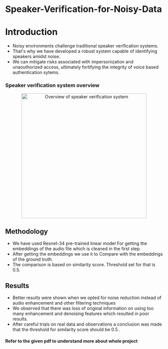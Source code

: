 # Speaker-Verification-for-Noisy-Data

# Introduction
<ul>
  <li>Noisy environments challenge traditional speaker verification systems.</li>
  <li>That's why we have developed a robust system capable of identifying speakers amidst noise.</li>
  <li>We can mitigate risks associated with impersonization and unaouthorized access, ultimately fortifying the integrity of voice based authentication sytems.</li>
</ul>

### Speaker verification system overview
<p align="center">
<img src="https://github.com/eshajain-25/Speaker-Verification-for-Noisy-Data/assets/114498949/3b3c1d7a-8629-4995-b54c-e26711855231" alt="Overview of speaker verification system" width="400" > 
</p>


## Methodology

<ul>
<li>We have used Resnet-34 pre-trained linear model For getting the embeddings of the audio file which is cleaned in the first step.</li>
  <li>After getting the embeddings we use it to Compare with the embeddings of the ground truth.</li>
  <li>The comparison is based on similarity score. Threshold set for that is 0.5.</li>
</ul>

## Results
<ul>
  <li>Better results were shown when we opted for noise reduction instead of audio enhancement and other filtering techniques</li>
  <li>We observed that there was loss of original information on using too many enhancement and denoising features which resulted in poor results.</li>
  <li>After careful trials on real data and observations a conclusion was made that the threshold for similarity score should be 0.5 .</li>
</ul>

#### Refer to the given pdf to understand more about whole project 
